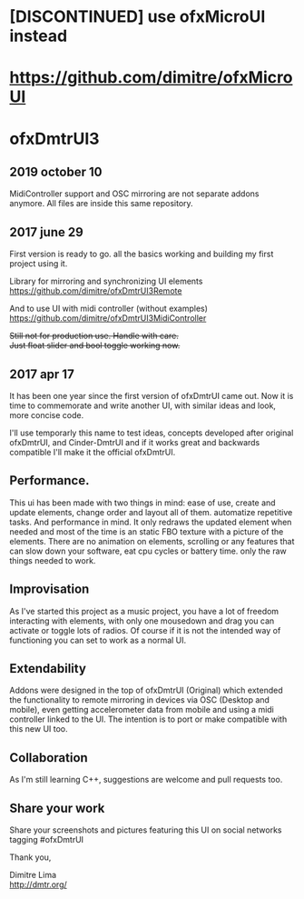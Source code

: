 # [DISCONTINUED] use ofxMicroUI instead
# https://github.com/dimitre/ofxMicroUI

# ofxDmtrUI3

## 2019 october 10
MidiController support and OSC mirroring are not separate addons anymore. 
All files are inside this same repository.

## 2017 june 29
First version is ready to go. all the basics working and building my first project using it.  

Library for mirroring and synchronizing UI elements  
https://github.com/dimitre/ofxDmtrUI3Remote  

And to use UI with midi controller (without examples)  
https://github.com/dimitre/ofxDmtrUI3MidiController  


~~Still not for production use. Handle with care.  
Just float slider and bool toggle working now.~~

## 2017 apr 17
It has been one year since the first version of ofxDmtrUI came out.
Now it is time to commemorate and write another UI, with similar ideas and look, more concise code.

I'll use temporarly this name to test ideas, concepts developed after original ofxDmtrUI, and Cinder-DmtrUI and if it works great and backwards compatible I'll make it the official ofxDmtrUI.

## Performance.
This ui has been made with two things in mind: ease of use, create and update elements, change order and layout all of them. automatize repetitive tasks. 
And performance in mind. It only redraws the updated element when needed and most of the time is an static FBO texture with a picture of the elements.
There are no animation on elements, scrolling or any features that can slow down your software, eat cpu cycles or battery time. only the raw things needed to work.

## Improvisation
As I've started this project as a music project, you have a lot of freedom interacting with elements, with only one mousedown and drag you can activate or toggle lots of radios.
Of course if it is not the intended way of functioning you can set to work as a normal UI.

## Extendability
Addons were designed in the top of ofxDmtrUI (Original) which extended the functionality to remote mirroring in devices via OSC (Desktop and mobile), even getting accelerometer data from mobile and using a midi controller linked to the UI. 
The intention is to port or make compatible with this new UI too.

## Collaboration
As I'm still learning C++, suggestions are welcome and pull requests too. 

## Share your work
Share your screenshots and pictures featuring this UI on social networks tagging #ofxDmtrUI

Thank you,

Dimitre Lima  
http://dmtr.org/  
